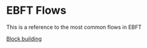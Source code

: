 # EBFT Flows

This is a reference to the most common flows in EBFT

[Block building](./images/EBFT_block_building_state_chart.png)
